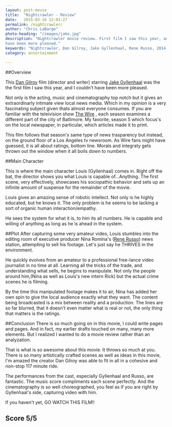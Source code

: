 ```yaml
---
layout: post-movie
title:  "Nightcrawler - Review"
date:   2015-03-16 12:01:27
permalink: /nightcrawler/
author: "Chris LaBarge"
photo-heading: "/images/jake.jpg"
description: "Nightcrawler movie review. First film I saw this year, and I couldn't 
have been more pleased."
keywords: "Nightcrawler, Dan Gilroy, Jake Gyllenhaal, Rene Russo, 2014 "
category: entertainment

---
```


##Overview

This [Dan Gilroy](http://www.imdb.com/name/nm0319659/) film (director and writer)
 starring [Jake Gyllenhaal](http://www.imdb.com/name/nm0350453/) was the 
the first film I saw this year, and I couldn't have been more pleased.   



Not only is the acting, music and cinematography top notch but it gives an extraordinarly 
intimate view local news media. Which in my opinion is a very fascinating subject 
given thats almost everyone consumes. If you are familiar with the teleivision show [The Wire](http://en.wikipedia.org/wiki/The_Wire) , 
each season examines a different part of the city of Batlimore.  My favorite, 
season 5  which focus's on the local newspaper, in particular, 
which articles made it to print.  

This film follows that season's same type of news trasparency but instead, on
the ground floor of a  Los Angeles tv newsroom.  As Wire fans might have guessed, it is 
all about ratings, bottom line. Morals and integraty gets thrown out the window
when it all boils down to numbers.

##Main Character

This is where the main character Louis (Gyllenhaal) comes in.  Right off the bat,
the director shows you what Louis is capable of...Anything.  The first scene, very
effectively, showcases his sociopathic behavior and sets up an infinite amount of suspense 
for the remainder of the movie. 

Louis gives an amazing sense of robotic intellect.  Not only is he highly
educated, but he knows it. The only problem is he seems to be lacking a sort of
organic human interaction/empathy. 
 	
He sees the system for what it is, to him its all numbers.  He is capable
and willing of anything as long as he is ahead in the system.  

##Plot
After capturing some very amateur video, Louis stumbles into the editing 
room of executive producer Nina Romina's ([Rene Russo](http://www.imdb.com/name/nm0000623/)) news station, attempting 
to sell his footage. Let's just say he THRIVES in the environment.

He quickly evolves from an amateur to a professional free-lance video journalist in no time at all.
Learning all the tricks of the trade, and understanding what sells, he begins to manipulate. 
Not only the people around him,(Nina as well as Louis's new intern Rick) 
but the actual crime scenes he is filming. 

By the time this manipulated footage makes it to air, Nina has added her own
spin to give the local audience exactly what they want.  The content being broadcasted
is a mix between reality and a production. The lines are so far blurred, that it
doesn't even matter what is real or not, the only thing that matters is the ratings.  

##Conclusion
There is so much going on in this movie, I could write pages and pages. And in 
fact, my earlier drafts touched on many, many more elements. But I realized I wanted to
do a movie review rather than an analyzation.

 That is what is so
awesome about this movie.  It throws so much at you. There is so many artistically
crafted scenes as well as ideas in this movie, I'm amazed the creator Dan Gilroy
was able to fit in all in a cohesive and non-stop 117 minute ride.

The performances from the cast, especially Gyllenhaal and Russo, are fantastic.  The
music score compliments each scene perfectly. And the cinematography is so well
choreographed, you feel as if you are right by Gyllenhaal's side, capturing video
with him.

If you haven't yet, GO WATCH THIS FILM!!

## Score 5/5